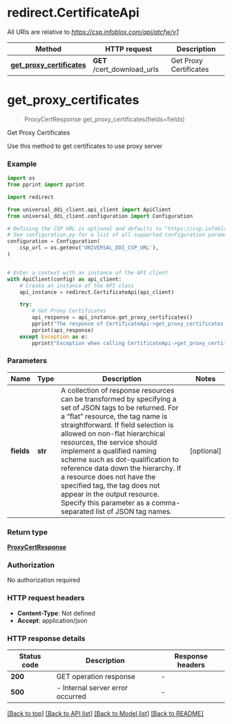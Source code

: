 # redirect.CertificateApi

All URIs are relative to *https://csp.infoblox.com/api/atcfw/v1*

Method | HTTP request | Description
------------- | ------------- | -------------
[**get_proxy_certificates**](CertificateApi.md#get_proxy_certificates) | **GET** /cert_download_urls | Get Proxy Certificates


# **get_proxy_certificates**
> ProxyCertResponse get_proxy_certificates(fields=fields)

Get Proxy Certificates

Use this method to get certificates to use proxy server 

### Example

```python
import os
from pprint import pprint

import redirect

from universal_ddi_client.api_client import ApiClient
from universal_ddi_client.configuration import Configuration

# Defining the CSP URL is optional and defaults to "https://csp.infoblox.com"
# See configuration.py for a list of all supported configuration parameters.
configuration = Configuration(
    csp_url = os.getenv('UNIVERSAL_DDI_CSP_URL'),
)


# Enter a context with an instance of the API client
with ApiClient(config) as api_client:
    # Create an instance of the API class
    api_instance = redirect.CertificateApi(api_client)

    try:
        # Get Proxy Certificates
        api_response = api_instance.get_proxy_certificates()
        pprint("The response of CertificateApi->get_proxy_certificates:\n")
        pprint(api_response)
    except Exception as e:
        pprint("Exception when calling CertificateApi->get_proxy_certificates: %s\n" % e)
```



### Parameters


Name | Type | Description  | Notes
------------- | ------------- | ------------- | -------------
 **fields** | **str**|   A collection of response resources can be transformed by specifying a set of JSON tags to be returned. For a “flat” resource, the tag name is straightforward. If field selection is allowed on non-flat hierarchical resources, the service should implement a qualified naming scheme such as dot-qualification to reference data down the hierarchy. If a resource does not have the specified tag, the tag does not appear in the output resource.  Specify this parameter as a comma-separated list of JSON tag names.         | [optional] 

### Return type

[**ProxyCertResponse**](ProxyCertResponse.md)

### Authorization

No authorization required

### HTTP request headers

 - **Content-Type**: Not defined
 - **Accept**: application/json

### HTTP response details

| Status code | Description | Response headers |
|-------------|-------------|------------------|
**200** | GET operation response |  -  |
**500** |  - Internal server error occurred |  -  |

[[Back to top]](#) [[Back to API list]](../README.md#documentation-for-api-endpoints) [[Back to Model list]](../README.md#documentation-for-models) [[Back to README]](../README.md)

